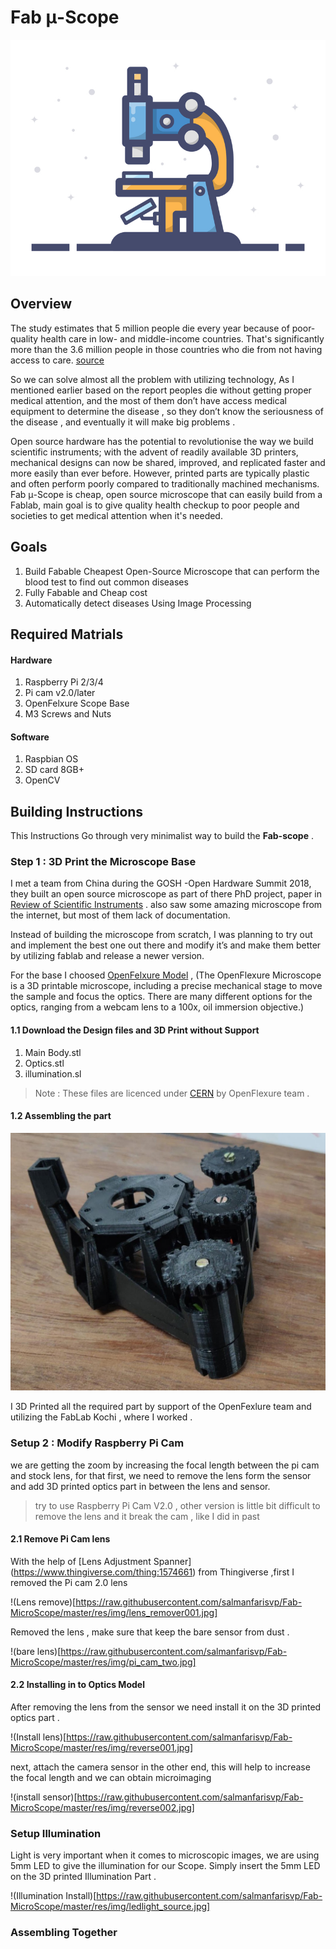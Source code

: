 # Fab μ-Scope

![Image](https://raw.githubusercontent.com/salmanfarisvp/Fab-MicroScope/master/res/img/scope_logo.jpg) 

## Overview

The study estimates that 5 million people die every year because of poor-quality health care in low- and middle-income countries. That's significantly more than the 3.6 million people in those countries who die from not having access to care.  [source](https://www.npr.org/sections/goatsandsoda/2018/09/05/644928153/what-kills-5-million-people-a-year-its-not-just-disease)

So we can solve almost all the problem with utilizing technology, As I mentioned earlier based on the report peoples die without getting proper medical attention, and the most of them don’t have access medical equipment to determine the disease , so they don’t know the seriousness of the disease , and eventually it will make big problems . 

Open source hardware has the potential to revolutionise the way we build scientific instruments; with the advent of readily available 3D printers, mechanical designs can now be shared, improved, and replicated faster and more easily than ever before. However, printed parts are typically plastic and often perform poorly compared to traditionally machined mechanisms.
Fab μ-Scope is cheap, open source microscope that can easily build from a Fablab, main goal is to give quality health checkup to poor people and societies to get medical attention when it's needed. 

## Goals

1. Build Fabable Cheapest Open-Source Microscope that can perform the blood test to find out common diseases 
2. Fully Fabable and Cheap cost
3. Automatically detect diseases Using Image Processing 

## Required Matrials 

#### Hardware 

1. Raspberry Pi 2/3/4
2. Pi cam v2.0/later
3. OpenFelxure Scope Base
4. M3 Screws and Nuts

#### Software 

1. Raspbian OS 
2. SD card 8GB+
3. OpenCV


## Building Instructions 

This Instructions  Go through very minimalist way to build the <b>Fab-scope</b> . 

### Step 1 : 3D Print the Microscope Base 

I met a team from China during the GOSH -Open Hardware Summit 2018, they built an open source microscope as part of there PhD project, paper in [Review of Scientific Instruments](https://aip.scitation.org/doi/10.1063/1.4941068) . also saw some amazing microscope from the internet, but most of them lack of documentation.

Instead of building the microscope from scratch, I was planning to try out and implement the best one out there and modify it’s and make them better by utilizing fablab and release a newer version.

For the base I choosed [OpenFelxure Model](https://github.com/rwb27/openflexure_microscope) , (The OpenFlexure Microscope is a 3D printable microscope, including a precise mechanical stage to move the sample and focus the optics. There are many different options for the optics, ranging from a webcam lens to a 100x, oil immersion objective.) 

#### 1.1 Download the Design files and 3D Print without Support

1. Main Body.stl
2. Optics.stl
3. illumination.sl

> Note : These files are licenced under [CERN](https://github.com/salmanfarisvp/Fab-MicroScope/blob/master/Licence) by OpenFlexure team .

#### 1.2 Assembling the part 

![Assembled](https://raw.githubusercontent.com/salmanfarisvp/Fab-MicroScope/master/res/img/3d_print.jpg)

I 3D Printed all the required part by support of the OpenFexlure team and utilizing the FabLab Kochi , where I worked . 

### Setup 2 : Modify Raspberry Pi Cam

we are getting the zoom by increasing the focal length between the pi cam and stock lens, for that first, we need to remove the lens form the sensor and add 3D printed optics part in between the lens and sensor. 

> try to use Raspberry Pi Cam V2.0 , other version is little bit difficult to remove the lens and it break the cam , like I did in past

#### 2.1 Remove Pi Cam lens 

With the help of [Lens Adjustment Spanner] (https://www.thingiverse.com/thing:1574661) from Thingiverse ,first I removed the Pi cam 2.0 lens

!(Lens remove)[https://raw.githubusercontent.com/salmanfarisvp/Fab-MicroScope/master/res/img/lens_remover001.jpg]

Removed the lens , make sure that keep the bare sensor from dust . 

!(bare lens)[https://raw.githubusercontent.com/salmanfarisvp/Fab-MicroScope/master/res/img/pi_cam_two.jpg]

#### 2.2 Installing in to Optics Model

After removing the lens from the sensor we need install it on the 3D printed optics part . 

!(Install lens)[https://raw.githubusercontent.com/salmanfarisvp/Fab-MicroScope/master/res/img/reverse001.jpg]

next, attach the camera sensor in the other end, this will help to increase the focal length and we can obtain microimaging 

!(install sensor)[https://raw.githubusercontent.com/salmanfarisvp/Fab-MicroScope/master/res/img/reverse002.jpg]


### Setup Illumination 

Light is very important when it comes to microscopic images, we are using 5mm LED to give the illumination for our Scope. Simply insert the 5mm LED on the 3D printed Illumination Part .

!(Illumination Install)[https://raw.githubusercontent.com/salmanfarisvp/Fab-MicroScope/master/res/img/ledlight_source.jpg]


### Assembling Together 















